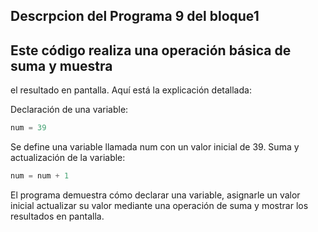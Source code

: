 ## Descrpcion del Programa 9 del bloque1
## Este código realiza una operación básica de suma y muestra 
el resultado en pantalla. Aquí está la explicación detallada:

Declaración de una variable:
```Python 
num = 39
```

Se define una variable llamada num con un valor inicial de 39.
Suma y actualización de la variable:

``` Python
num = num + 1
```

El programa demuestra cómo declarar una variable, asignarle un valor inicial
actualizar su valor mediante una operación de suma y mostrar los resultados en pantalla.
